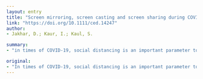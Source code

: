 ```yaml
---
layout: entry
title: "Screen mirroring, screen casting and screen sharing during COVID-19: What a dermatologist should know"
link: "https://doi.org/10.1111/ced.14247"
author:
- Jakhar, D.; Kaur, I.; Kaul, S.

summary:
- "in times of COVID-19, social distancing is an important parameter to contain the spread of novel coronavirus. It is important to understand the utility of technology in maintaining connectivity. The wireless connectivity of the devices used in daily life has changed the way we connect and interact with each other. Technology has brought clinicians closer in ways that has reduced the need for face-to-face meetings. All this has been made possible through streaming of data."

original:
- "In times of COVID-19, social distancing is an important parameter to contain the spread of novel coronavirus. More than ever, it is important to understand the utility of technology in maintaining connectivity. The wireless connectivity of the devices used in daily routine life (mobile phones, tablets and computers) has changed the way we connect and interact with each other. The same is true in medical field as well. The technological advancement in these devices has brought clinicians closer in ways that has reduced the need for face-to-face meetings. All this has been made possible through streaming of data."
---
```


